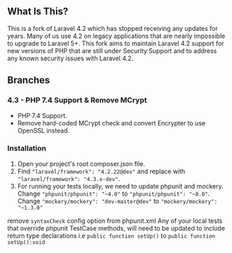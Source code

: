 ## What Is This?

This is a fork of Laravel 4.2 which has stopped receiving any updates for years. Many of us use 4.2 on legacy applications that are nearly impossible to upgrade to Laravel 5+. This fork aims to maintain Laravel 4.2 support for new versions of PHP that are still under Security Support and to address any known security issues with Laravel 4.2.


## Branches

### 4.3 - PHP 7.4 Support & Remove MCrypt

* PHP 7.4 Support.
* Remove hard-coded MCrypt check and convert Encrypter to use OpenSSL instead.

### Installation

1. Open your project's root composer.json file.
2. Find `"laravel/framework": "4.2.22@dev"` and replace with `"laravel/framework": "4.3.x-dev"`.
3. For running your tests locally, we need to update phpunit and mockery. Change `"phpunit/phpunit": "~4.0"` to `"phpunit/phpunit": "~8.0"`. Change `"mockery/mockery": "dev-master@dev"` to `"mockery/mockery": "~1.3.0"`


remove `syntaxCheck` config option from phpunit.xml
Any of your local tests that override phpunit TestCase methods,  will need to be updated to include return type declarations i.e `public function setUp()` to `public function setUp():void` 

